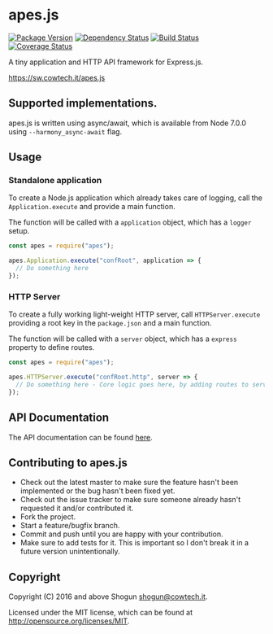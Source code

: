 # apes.js

[![Package Version](https://badge.fury.io/js/apes.png)](http://badge.fury.io/js/apes)
[![Dependency Status](https://gemnasium.com/ShogunPanda/apes.js.png?travis)](https://gemnasium.com/ShogunPanda/apes.js)
[![Build Status](https://secure.travis-ci.org/ShogunPanda/apes.js.png?branch=master)](http://travis-ci.org/ShogunPanda/apes.js)
[![Coverage Status](https://coveralls.io/repos/github/ShogunPanda/apes.js/badge.svg?branch=master)](https://coveralls.io/github/ShogunPanda/apes.js?branch=master)

A tiny application and HTTP API framework for Express.js.

https://sw.cowtech.it/apes.js

## Supported implementations.

apes.js is written using async/await, which is available from Node 7.0.0 using `--harmony_async-await` flag.

## Usage

### Standalone application

To create a Node.js application which already takes care of logging, call the `Application.execute` and provide a main function.

The function will be called with a `application` object, which has a `logger` setup.
 
```javascript
const apes = require("apes");

apes.Application.execute("confRoot", application => {
  // Do something here
});
```

### HTTP Server

To create a fully working light-weight HTTP server, call `HTTPServer.execute` providing a root key in the `package.json` and a main function.

The function will be called with a `server` object, which has a `express` property to define routes.

```javascript
const apes = require("apes");

apes.HTTPServer.execute("confRoot.http", server => {
  // Do something here - Core logic goes here, by adding routes to server.express
});
```

## API Documentation

The API documentation can be found [here](https://shogunpanda.github.io/apes.js).

## Contributing to apes.js

* Check out the latest master to make sure the feature hasn't been implemented or the bug hasn't been fixed yet.
* Check out the issue tracker to make sure someone already hasn't requested it and/or contributed it.
* Fork the project.
* Start a feature/bugfix branch.
* Commit and push until you are happy with your contribution.
* Make sure to add tests for it. This is important so I don't break it in a future version unintentionally.

## Copyright

Copyright (C) 2016 and above Shogun <shogun@cowtech.it>.

Licensed under the MIT license, which can be found at http://opensource.org/licenses/MIT.
